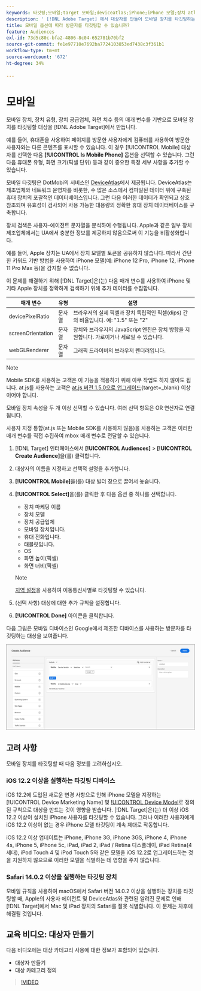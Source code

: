 ```yaml
---
keywords: 타깃팅;모바일;target 모바일;deviceatlas;iPhone;iPhone 모델;장치 atlas;displaywidth;디스플레이 너비;디스플레이 높이;장치 유형;displayheight;휴대폰;태블릿;태블릿;장치 모델
description: ' [!DNL Adobe Target] 에서 대상자를 만들어 모바일 장치를 타깃팅하는 방법을 알아봅니다.'
title: 모바일 옵션에 따라 방문자를 타깃팅할 수 있습니까?
feature: Audiences
exl-id: 73d5c80c-bfa2-4806-8c04-652781b70bf2
source-git-commit: fe1e97710e7692ba7724103853ed7438c3f361b1
workflow-type: tm+mt
source-wordcount: '672'
ht-degree: 34%

---
```


# 모바일

모바일 장치, 장치 유형, 장치 공급업체, 화면 치수 등의 매개 변수를 기반으로 모바일 장치를 타깃팅할 대상을 [!DNL Adobe Target]에서 만듭니다.

예를 들어, 휴대폰을 사용하여 페이지를 방문한 사용자에게 컴퓨터를 사용하여 방문한 사용자와는 다른 콘텐츠를 표시할 수 있습니다. 이 경우 [!UICONTROL Mobile] 대상자를 선택한 다음 **[!UICONTROL Is Mobile Phone]** 옵션을 선택할 수 있습니다. 그런 다음 휴대폰 유형, 화면 크기(픽셀 단위) 등과 같이 중요한 특정 세부 사항을 추가할 수 있습니다.

모바일 타깃팅은 DotMobi의 서비스인 [DeviceAtlas](https://deviceatlas.com/device-data/user-agent-tester)에서 제공됩니다. DeviceAtlas는 제조업체와 네트워크 운영자를 비롯한, 수 많은 소스에서 컴파일된 데이터 위에 구축된 휴대 장치의 포괄적인 데이터베이스입니다. 그런 다음 이러한 데이터가 확인되고 상호 참조되며 유효성이 검사되어 사용 가능한 대용량의 정확한 휴대 장치 데이터베이스를 구축합니다.

장치 검색은 사용자-에이전트 문자열을 분석하여 수행됩니다. Apple과 같은 일부 장치 제조업체에서는 UA에서 충분한 정보를 제공하지 않음으로써 이 기능을 비활성화합니다.

예를 들어, Apple 장치는 UA에서 장치 모델별 토큰을 공유하지 않습니다. 따라서 간단한 키워드 기반 방법을 사용하여 iPhone 모델(예: iPhone 12 Pro, iPhone 12, iPhone 11 Pro Max 등)을 감지할 수 없습니다.

이 문제를 해결하기 위해 [!DNL Target]은(는) 다음 매개 변수를 사용하여 iPhone 및 기타 Apple 장치를 정확하게 검색하기 위해 추가 데이터를 수집합니다.

| 매개 변수 | 유형 | 설명 |
|--- |--- |--- |
| devicePixelRatio | 문자열 | 브라우저의 실제 픽셀과 장치 독립적인 픽셀(dips) 간의 비율입니다. 예: &quot;1.5&quot; 또는 &quot;2&quot; |
| screenOrientation | 문자열 | 장치와 브라우저의 JavaScript 엔진은 장치 방향을 지원합니다. 가로이거나 세로일 수 있습니다. |
| webGLRenderer | 문자열 | 그래픽 드라이버의 브라우저 렌더러입니다. |

>[!NOTE]
>
>Mobile SDK를 사용하는 고객은 이 기능을 적용하기 위해 아무 작업도 하지 않아도 됩니다. at.js를 사용하는 고객은 [at.js 버전 1.5.0으로 업그레이드](https://experienceleague.adobe.com/docs/target-dev/developer/client-side/at-js-implementation/target-atjs-versions.html){target=_blank} 이상이어야 합니다.

모바일 장치 속성을 두 개 이상 선택할 수 있습니다. 여러 선택 항목은 OR 연산자로 연결됩니다.

사용자 지정 통합(at.js 또는 Mobile SDK를 사용하지 않음)을 사용하는 고객은 이러한 매개 변수를 직접 수집하여 mbox 매개 변수로 전달할 수 있습니다.

1. [!DNL Target] 인터페이스에서 **[!UICONTROL Audiences]** > **[!UICONTROL Create Audience]**&#x200B;을(를) 클릭합니다.
1. 대상자의 이름을 지정하고 선택적 설명을 추가합니다.
1. **[!UICONTROL Mobile]**&#x200B;을(를) 대상 빌더 창으로 끌어서 놓습니다.
1. **[!UICONTROL Select]**&#x200B;을(를) 클릭한 후 다음 옵션 중 하나를 선택합니다.

   * 장치 마케팅 이름
   * 장치 모델
   * 장치 공급업체
   * 모바일 장치입니다.
   * 휴대 전화입니다.
   * 태블릿입니다.
   * OS
   * 화면 높이(픽셀)
   * 화면 너비(픽셀)

   >[!NOTE]
   >
   >[지역 설정](/help/main/c-target/c-audiences/c-target-rules/geo.md#concept_5B4D99DE685348FB877929EE0F942670)을 사용하여 이동통신사별로 타깃팅할 수 있습니다.

1. (선택 사항) 대상에 대한 추가 규칙을 설정합니다.
1. **[!UICONTROL Done]** 아이콘을 클릭합니다.

다음 그림은 모바일 디바이스인 Google에서 제조한 디바이스를 사용하는 방문자를 타깃팅하는 대상을 보여줍니다.

![타겟 모바일 장치](assets/target_mobile.png)

## 고려 사항

모바일 장치를 타깃팅할 때 다음 정보를 고려하십시오.

### iOS 12.2 이상을 실행하는 타깃팅 디바이스

iOS 12.2에 도입된 새로운 변경 사항으로 인해 iPhone 모델을 지정하는 [!UICONTROL Device Marketing Name] 및 [!UICONTROL Device Model](으)로 정의된 규칙으로 대상을 만드는 것이 영향을 받습니다. [!DNL Target]은(는) 더 이상 iOS 12.2 이상이 설치된 iPhone 사용자를 타깃팅할 수 없습니다. 그러나 이러한 사용자에게 iOS 12.2 이상이 없는 경우 iPhone 모델 타깃팅이 계속 제대로 작동합니다.

iOS 12.2 이상 업데이트는 iPhone, iPhone 3G, iPhone 3GS, iPhone 4, iPhone 4s, iPhone 5, iPhone 5c, iPad, iPad 2, iPad / Retina 디스플레이, iPad Retina(4세대), iPod Touch 4 및 iPod Touch 5와 같은 모델을 iOS 12.2로 업그레이드하는 것을 지원하지 않으므로 이러한 모델을 식별하는 데 영향을 주지 않습니다.

### Safari 14.0.2 이상을 실행하는 타깃팅 장치

모바일 규칙을 사용하여 macOS에서 Safari 버전 14.0.2 이상을 실행하는 장치를 타깃팅할 때, Apple의 사용자 에이전트 및 DeviceAtlas와 관련된 알려진 문제로 인해 [!DNL Target]에서 Mac 및 iPad 장치의 Safari를 잘못 식별합니다. 이 문제는 차후에 해결될 것입니다.

## 교육 비디오: 대상자 만들기

다음 비디오에는 대상 카테고리 사용에 대한 정보가 포함되어 있습니다.

* 대상자 만들기
* 대상 카테고리 정의

>[!VIDEO](https://video.tv.adobe.com/v/17392)
